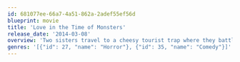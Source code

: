 ```yaml
---
id: 681077ee-66a7-4a51-862a-2adef55ef56d
blueprint: movie
title: 'Love in the Time of Monsters'
release_date: '2014-03-08'
overview: 'Two sisters travel to a cheesy tourist trap where they battle toxic monsters dressed in bigfoot costumes in order to save the ones they love.'
genres: '[{"id": 27, "name": "Horror"}, {"id": 35, "name": "Comedy"}]'
---
```

